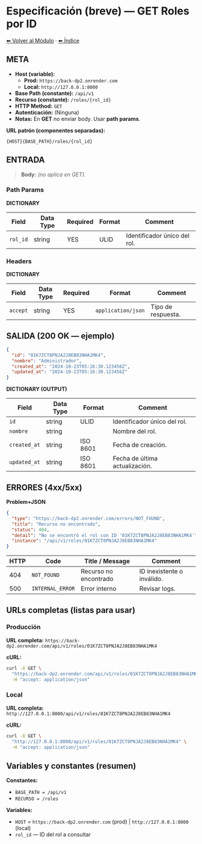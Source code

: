 # Especificación (breve) — GET Roles por ID

[⬅ Volver al Módulo](../README.md) · [⬅ Índice](../../../README.md)

## META

- **Host (variable):**
  - **Prod:** `https://back-dp2.onrender.com`
  - **Local:** `http://127.0.0.1:8000`
- **Base Path (constante):** `/api/v1`
- **Recurso (constante):** `/roles/{rol_id}`
- **HTTP Method:** `GET`
- **Autenticación:** (Ninguna)
- **Notas:** En **GET** no enviar body. Usar **path params**.

**URL patrón (componentes separadas):**

```
{HOST}{BASE_PATH}/roles/{rol_id}
```

## ENTRADA

> **Body:** *(no aplica en GET).*

### Path Params

**DICTIONARY**

| Field | Data Type | Required | Format | Comment |
|-------|-----------|----------|--------|---------|
| `rol_id` | string | YES | ULID | Identificador único del rol. |

### Headers

**DICTIONARY**

| Field | Data Type | Required | Format | Comment |
|-------|-----------|----------|--------|---------|
| `accept` | string | YES | `application/json` | Tipo de respuesta. |

## SALIDA (200 OK — ejemplo)

```json
{
  "id": "01K7ZCT8PNJA2J8EB83NHA1MK4",
  "nombre": "Administrador",
  "created_at": "2024-10-23T05:16:30.123456Z",
  "updated_at": "2024-10-23T05:16:30.123456Z"
}
```

**DICTIONARY (OUTPUT)**

| Field | Data Type | Format | Comment |
|-------|-----------|--------|---------|
| `id` | string | ULID | Identificador único del rol. |
| `nombre` | string | | Nombre del rol. |
| `created_at` | string | ISO 8601 | Fecha de creación. |
| `updated_at` | string | ISO 8601 | Fecha de última actualización. |

## ERRORES (4xx/5xx)

**Problem+JSON**

```json
{
  "type": "https://back-dp2.onrender.com/errors/NOT_FOUND",
  "title": "Recurso no encontrado",
  "status": 404,
  "detail": "No se encontró el rol con ID '01K7ZCT8PNJA2J8EB83NHA1MK4'",
  "instance": "/api/v1/roles/01K7ZCT8PNJA2J8EB83NHA1MK4"
}
```

| HTTP | Code | Title / Message | Comment |
|------|------|-----------------|---------|
| 404 | `NOT_FOUND` | Recurso no encontrado | ID inexistente o inválido. |
| 500 | `INTERNAL_ERROR` | Error interno | Revisar logs. |

## URLs completas (listas para usar)

### **Producción**

**URL completa:** `https://back-dp2.onrender.com/api/v1/roles/01K7ZCT8PNJA2J8EB83NHA1MK4`

**cURL:**

```bash
curl -X GET \
  "https://back-dp2.onrender.com/api/v1/roles/01K7ZCT8PNJA2J8EB83NHA1MK4" \
  -H "accept: application/json"
```

### **Local**

**URL completa:** `http://127.0.0.1:8000/api/v1/roles/01K7ZCT8PNJA2J8EB83NHA1MK4`

**cURL:**

```bash
curl -X GET \
  "http://127.0.0.1:8000/api/v1/roles/01K7ZCT8PNJA2J8EB83NHA1MK4" \
  -H "accept: application/json"
```

## Variables y constantes (resumen)

**Constantes:**
- `BASE_PATH = /api/v1`
- `RECURSO = /roles`

**Variables:**
- `HOST` = `https://back-dp2.onrender.com` (prod) | `http://127.0.0.1:8000` (local)
- `rol_id` — ID del rol a consultar
